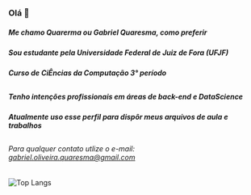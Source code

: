 ### Olá 👋

##### Me chamo Quarerma ou Gabriel Quaresma, como preferir
##### Sou estudante pela Universidade Federal de Juiz de Fora (UFJF)
##### Curso de CiÊncias da Computação 3° período
###
##
##### Tenho intenções profissionais em áreas de back-end e DataScience
##### Atualmente uso esse perfil para dispôr meus arquivos de aula e trabalhos
###
##
###### Para qualquer contato utlize o e-mail: gabriel.oliveira.quaresma@gmail.com 



![Top Langs](https://github-readme-stats.vercel.app/api/top-langs/?username=quarerma&theme=tokyonight)
<!--
**quarerma/quarerma** is a ✨ _special_ ✨ repository because its `README.md` (this file) appears on your GitHub profile.

Here are some ideas to get you started:

- 🔭 I’m currently working on ...
- 🌱 I’m currently learning ...
- 👯 I’m looking to collaborate on ...
- 🤔 I’m looking for help with ...
- 💬 Ask me about ...
- 📫 How to reach me: ...
- 😄 Pronouns: ...
- ⚡ Fun fact: ...
-->
